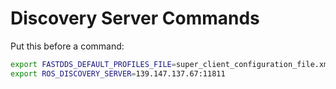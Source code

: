 # Discovery Server Commands

Put this before a command:
```sh
export FASTDDS_DEFAULT_PROFILES_FILE=super_client_configuration_file.xml
export ROS_DISCOVERY_SERVER=139.147.137.67:11811